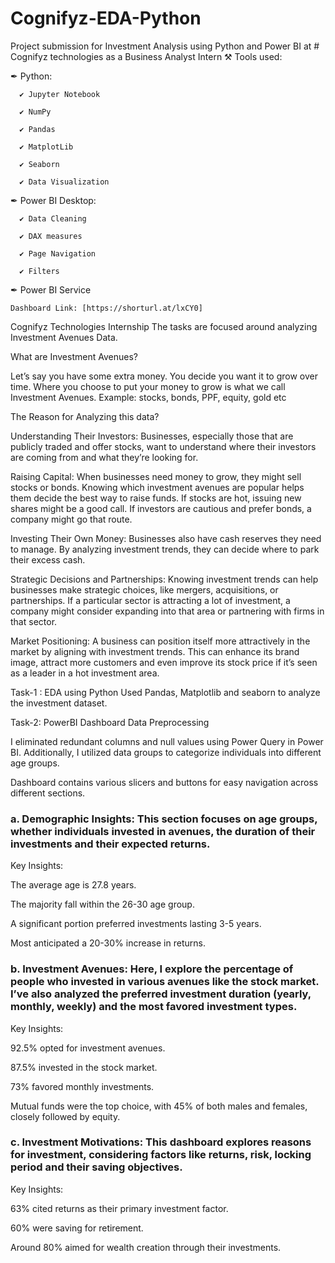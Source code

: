 # Cognifyz-EDA-Python

Project submission for Investment Analysis using Python and Power BI at # Cognifyz technologies as a Business Analyst Intern
⚒ Tools used: 

✒ Python:

      ✔ Jupyter Notebook
      
      ✔ NumPy
      
      ✔ Pandas
      
      ✔ MatplotLib
      
      ✔ Seaborn
      
      ✔ Data Visualization



✒ Power BI Desktop:

      ✔ Data Cleaning
      
      ✔ DAX measures
      
      ✔ Page Navigation
      
      ✔ Filters



✒ Power BI Service

    Dashboard Link: [https://shorturl.at/lxCY0]
    
Cognifyz Technologies Internship
The tasks are focused around analyzing Investment Avenues Data.

What are Investment Avenues?

Let’s say you have some extra money. You decide you want it to grow over time. Where you choose to put your money to grow is what we call Investment Avenues. Example: stocks, bonds, PPF, equity, gold etc

The Reason for Analyzing this data?

Understanding Their Investors: Businesses, especially those that are publicly traded and offer stocks, want to understand where their investors are coming from and what they’re looking for.

Raising Capital: When businesses need money to grow, they might sell stocks or bonds. Knowing which investment avenues are popular helps them decide the best way to raise funds. If stocks are hot, issuing new shares might be a good call. If investors are cautious and prefer bonds, a company might go that route.

Investing Their Own Money: Businesses also have cash reserves they need to manage. By analyzing investment trends, they can decide where to park their excess cash.

Strategic Decisions and Partnerships: Knowing investment trends can help businesses make strategic choices, like mergers, acquisitions, or partnerships. If a particular sector is attracting a lot of investment, a company might consider expanding into that area or partnering with firms in that sector.

Market Positioning: A business can position itself more attractively in the market by aligning with investment trends. This can enhance its brand image, attract more customers and even improve its stock price if it’s seen as a leader in a hot investment area.

Task-1 : EDA using Python
Used Pandas, Matplotlib and seaborn to analyze the investment dataset.

Task-2: PowerBI Dashboard
Data Preprocessing

I eliminated redundant columns and null values using Power Query in Power BI. Additionally, I utilized data groups to categorize individuals into different age groups.

Dashboard contains various slicers and buttons for easy navigation across different sections.

### a. Demographic Insights: This section focuses on age groups, whether individuals invested in avenues, the duration of their investments and their expected returns.

Key Insights:

The average age is 27.8 years.

The majority fall within the 26-30 age group.

A significant portion preferred investments lasting 3-5 years.

Most anticipated a 20-30% increase in returns.


### b. Investment Avenues: Here, I explore the percentage of people who invested in various avenues like the stock market. I’ve also analyzed the preferred investment duration (yearly, monthly, weekly) and the most favored investment types.

Key Insights:

92.5% opted for investment avenues.

87.5% invested in the stock market.

73% favored monthly investments.


Mutual funds were the top choice, with 45% of both males and females, closely followed by equity.


### c. Investment Motivations: This dashboard explores reasons for investment, considering factors like returns, risk, locking period and their saving objectives.

Key Insights:

63% cited returns as their primary investment factor.

60% were saving for retirement.

Around 80% aimed for wealth creation through their investments.
